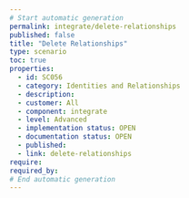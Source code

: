 ```yaml
---
# Start automatic generation
permalink: integrate/delete-relationships
published: false
title: "Delete Relationships"
type: scenario
toc: true
properties:
  - id: SC056
  - category: Identities and Relationships
  - description:
  - customer: All
  - component: integrate
  - level: Advanced
  - implementation status: OPEN
  - documentation status: OPEN
  - published:
  - link: delete-relationships
require:
required_by:
# End automatic generation
---
```

